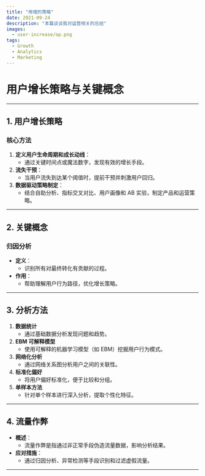 ```yaml
---
title: "用增的策略"
date: 2021-09-24
description: "本篇谈谈我对运营相关的总结"
images:
  - user-increase/op.png
tags:
  - Growth
  - Analytics
  - Marketing
---
```

# 用户增长策略与关键概念

---

## **1. 用户增长策略**

### **核心方法**
1. **定义用户生命周期和成长动线**：
   - 通过关键时间点或魔法数字，发现有效的增长手段。
2. **流失干预**：
   - 当用户流失到达某个阈值时，提前干预并刺激用户回归。
3. **数据驱动策略制定**：
   - 结合自助分析、指标交叉对比、用户画像和 AB 实验，制定产品和运营策略。

---

## **2. 关键概念**

### **归因分析**
- **定义**：
  - 识别所有对最终转化有贡献的过程。
- **作用**：
  - 帮助理解用户行为路径，优化增长策略。

---

## **3. 分析方法**

1. **数据统计**  
   - 通过基础数据分析发现问题和趋势。
2. **EBM 可解释模型**  
   - 使用可解释的机器学习模型（如 EBM）挖掘用户行为模式。
3. **网络化分析**  
   - 通过网络关系图分析用户之间的关联性。
4. **标准化偏好**  
   - 将用户偏好标准化，便于比较和分组。
5. **单样本方法**  
   - 针对单个样本进行深入分析，提取个性化特征。

---

## **4. 流量作弊**

- **概述**：
  - 流量作弊是指通过非正常手段伪造流量数据，影响分析结果。
- **应对措施**：
  - 通过归因分析、异常检测等手段识别和过滤虚假流量。

---
